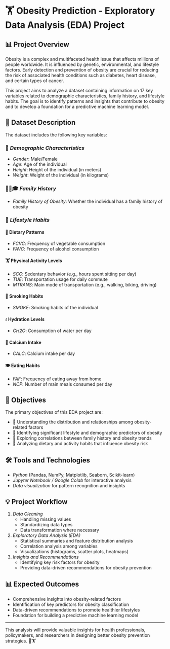 # 🏋️ Obesity Prediction - Exploratory Data Analysis (EDA) Project

## 📊 Project Overview
Obesity is a complex and multifaceted health issue that affects millions of people worldwide. It is influenced by genetic, environmental, and lifestyle factors. Early detection and prevention of obesity are crucial for reducing the risk of associated health conditions such as diabetes, heart disease, and certain types of cancer.

This project aims to analyze a dataset containing information on 17 key variables related to demographic characteristics, family history, and lifestyle habits. The goal is to identify patterns and insights that contribute to obesity and to develop a foundation for a predictive machine learning model.

## 📝 Dataset Description
The dataset includes the following key variables:

### 🏡 *Demographic Characteristics*
- *Gender*: Male/Female
- *Age*: Age of the individual
- *Height*: Height of the individual (in meters)
- *Weight*: Weight of the individual (in kilograms)

### 👨‍🏻‍🎓 *Family History*
- *Family History of Obesity*: Whether the individual has a family history of obesity

### 🍔 *Lifestyle Habits*
#### 🌿 Dietary Patterns
- *FCVC*: Frequency of vegetable consumption
- *FAVC*: Frequency of alcohol consumption

#### 🏋️ Physical Activity Levels
- *SCC*: Sedentary behavior (e.g., hours spent sitting per day)
- *TUE*: Transportation usage for daily commute
- *MTRANS*: Main mode of transportation (e.g., walking, biking, driving)

#### 🚬 Smoking Habits
- *SMOKE*: Smoking habits of the individual

#### 💧 Hydration Levels
- *CH2O*: Consumption of water per day

#### 🧀 Calcium Intake
- *CALC*: Calcium intake per day

#### 🍽 Eating Habits
- *FAF*: Frequency of eating away from home
- *NCP*: Number of main meals consumed per day

## 🌟 Objectives
The primary objectives of this EDA project are:
- 🔹 Understanding the distribution and relationships among obesity-related factors
- 🔹 Identifying significant lifestyle and demographic predictors of obesity
- 🔹 Exploring correlations between family history and obesity trends
- 🔹 Analyzing dietary and activity habits that influence obesity risk

## 🛠️ Tools and Technologies
- *Python* (Pandas, NumPy, Matplotlib, Seaborn, Scikit-learn)
- *Jupyter Notebook / Google Colab* for interactive analysis
- *Data visualization* for pattern recognition and insights

## 💡 Project Workflow
1. *Data Cleaning*
   - Handling missing values
   - Standardizing data types
   - Data transformation where necessary
2. *Exploratory Data Analysis (EDA)*
   - Statistical summaries and feature distribution analysis
   - Correlation analysis among variables
   - Visualizations (histograms, scatter plots, heatmaps)
3. *Insights and Recommendations*
   - Identifying key risk factors for obesity
   - Providing data-driven recommendations for obesity prevention

## 📊 Expected Outcomes
- Comprehensive insights into obesity-related factors
- Identification of key predictors for obesity classification
- Data-driven recommendations to promote healthier lifestyles
- Foundation for building a predictive machine learning model

---
This analysis will provide valuable insights for health professionals, policymakers, and researchers in designing better obesity prevention strategies. 🏥🏋️
